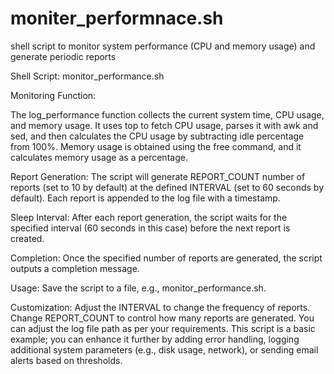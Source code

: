 # moniter_performnace.sh
 shell script to monitor system performance (CPU and memory usage) and generate periodic reports
 


Shell Script: monitor_performance.sh

 

Monitoring Function:

The log_performance function collects the current system time, CPU usage, and memory usage.
It uses top to fetch CPU usage, parses it with awk and sed, and then calculates the CPU usage by subtracting idle percentage from 100%.
Memory usage is obtained using the free command, and it calculates memory usage as a percentage.

Report Generation: The script will generate REPORT_COUNT number of reports (set to 10 by default) at the defined INTERVAL (set to 60 seconds by default).
Each report is appended to the log file with a timestamp.

Sleep Interval: After each report generation, the script waits for the specified interval (60 seconds in this case) before the next report is created.

Completion: Once the specified number of reports are generated, the script outputs a completion message.

Usage:
Save the script to a file, e.g., monitor_performance.sh.

Customization:
Adjust the INTERVAL to change the frequency of reports.
Change REPORT_COUNT to control how many reports are generated.
You can adjust the log file path as per your requirements.
This script is a basic example; you can enhance it further by adding error handling, logging additional system parameters (e.g., disk usage, network), or sending email alerts based on thresholds.



